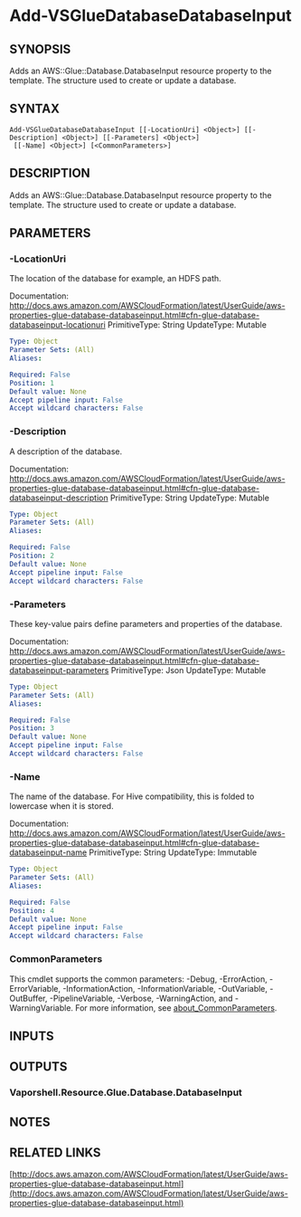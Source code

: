# Add-VSGlueDatabaseDatabaseInput

## SYNOPSIS
Adds an AWS::Glue::Database.DatabaseInput resource property to the template.
The structure used to create or update a database.

## SYNTAX

```
Add-VSGlueDatabaseDatabaseInput [[-LocationUri] <Object>] [[-Description] <Object>] [[-Parameters] <Object>]
 [[-Name] <Object>] [<CommonParameters>]
```

## DESCRIPTION
Adds an AWS::Glue::Database.DatabaseInput resource property to the template.
The structure used to create or update a database.

## PARAMETERS

### -LocationUri
The location of the database for example, an HDFS path.

Documentation: http://docs.aws.amazon.com/AWSCloudFormation/latest/UserGuide/aws-properties-glue-database-databaseinput.html#cfn-glue-database-databaseinput-locationuri
PrimitiveType: String
UpdateType: Mutable

```yaml
Type: Object
Parameter Sets: (All)
Aliases:

Required: False
Position: 1
Default value: None
Accept pipeline input: False
Accept wildcard characters: False
```

### -Description
A description of the database.

Documentation: http://docs.aws.amazon.com/AWSCloudFormation/latest/UserGuide/aws-properties-glue-database-databaseinput.html#cfn-glue-database-databaseinput-description
PrimitiveType: String
UpdateType: Mutable

```yaml
Type: Object
Parameter Sets: (All)
Aliases:

Required: False
Position: 2
Default value: None
Accept pipeline input: False
Accept wildcard characters: False
```

### -Parameters
These key-value pairs define parameters and properties of the database.

Documentation: http://docs.aws.amazon.com/AWSCloudFormation/latest/UserGuide/aws-properties-glue-database-databaseinput.html#cfn-glue-database-databaseinput-parameters
PrimitiveType: Json
UpdateType: Mutable

```yaml
Type: Object
Parameter Sets: (All)
Aliases:

Required: False
Position: 3
Default value: None
Accept pipeline input: False
Accept wildcard characters: False
```

### -Name
The name of the database.
For Hive compatibility, this is folded to lowercase when it is stored.

Documentation: http://docs.aws.amazon.com/AWSCloudFormation/latest/UserGuide/aws-properties-glue-database-databaseinput.html#cfn-glue-database-databaseinput-name
PrimitiveType: String
UpdateType: Immutable

```yaml
Type: Object
Parameter Sets: (All)
Aliases:

Required: False
Position: 4
Default value: None
Accept pipeline input: False
Accept wildcard characters: False
```

### CommonParameters
This cmdlet supports the common parameters: -Debug, -ErrorAction, -ErrorVariable, -InformationAction, -InformationVariable, -OutVariable, -OutBuffer, -PipelineVariable, -Verbose, -WarningAction, and -WarningVariable. For more information, see [about_CommonParameters](http://go.microsoft.com/fwlink/?LinkID=113216).

## INPUTS

## OUTPUTS

### Vaporshell.Resource.Glue.Database.DatabaseInput
## NOTES

## RELATED LINKS

[http://docs.aws.amazon.com/AWSCloudFormation/latest/UserGuide/aws-properties-glue-database-databaseinput.html](http://docs.aws.amazon.com/AWSCloudFormation/latest/UserGuide/aws-properties-glue-database-databaseinput.html)

